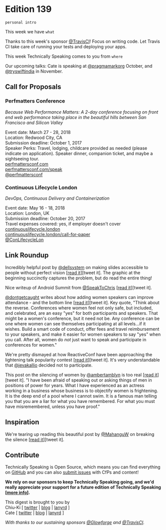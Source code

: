 # Edition 139

`personal intro`

This week we have `what`

Thanks to this week's sponsor [@TravisCI](http://twitter.com/travisci)! Focus on writing code. Let Travis CI take care of running your tests and deploying your apps.

This week Technically Speaking comes to you from `where`

Our upcoming talks: Cate is speaking at [@pragmamarkorg](http://twitter.com/pragmamarkorg) October, and [@tryswiftindia](http://twitter.com/tryswiftindia) in November.


## Call for Proposals

### Perfmatters Conference
*Because Web Performance Matters: A 2-day conference focusing on front end web performance taking place in the beautiful hills between San Francisco and Silicon Valley*

Event date:  March 27 - 28, 2018  
Location: Redwood City, CA  
Submission deadline: October 1, 2017  
Speaker Perks:  Travel, lodging, childcare provided as needed (please indicate on application). Speaker dinner, companion ticket, and maybe a sightseeing tour.  
[perfmattersconf.com](http://perfmattersconf.com)  
[perfmattersconf.com/speak](https://www.perfmattersconf.com/speak/)  
[@perfmattersconf](https://twitter.com/perfmattersconf)


### Continuous Lifecycle London
*DevOps, Continuous Delivery and Containerization* 
 
Event date: May 16 - 18, 2018  
Location: London, UK  
Submission deadline: October 20, 2017  
Travel expenses covered: yes, if employer doesn't cover  
[continuouslifecycle.london](https://continuouslifecycle.london/)  
[continuouslifecycle.london/call-for-paper](https://continuouslifecycle.london/call-for-papers/)  
[@ConLifecycleLon](https://twitter.com/ConLifecycleLon)



## Link Roundup

Incredibly helpful post by [@dellsystem](https://twitter.com/dellsystem) on making slides accessible to people without perfect vision [[read it](https://medium.com/@dellsystem/i-cant-read-your-slides-737acde6e9dc)][tweet it]. The graphic at the beginning succinctly captures the problem, but do read the entire thing!

Nice writeup of Android Summit from [@SpeakToChris](http://twitter.com/SpeakToChris) [[read it](https://www.nexmo.com/blog/2017/09/05/nexmo-at-android-summit-dr/)][tweet it].

[@dontgetcaught](http://twitter.com/dontgetcaught) writes about how adding women speakers can improve attendance - and the bottom line [[read it](http://eloquentwoman.blogspot.com.co/2017/09/want-to-boost-conference-attendance-add.html)][tweet it]. Key quote, "Think about the reverse. Conferences where women feel not only safe, but included, and celebrated, are an easy "yes" for both participants and speakers. That might be a women's conference, but it need not be. Any conference can be one where women can see themselves participating at all levels...if it wishes. Build a smart code of conduct, offer fees and travel reimbursement to your speakers, and make it easier for women speakers to say "yes" when you call. After all, women do *not* just want to speak and participate in conferences for women."

We're pretty dismayed at how ReactiveConf have been approaching the lightening talk popularity contest [[read it](https://medium.com/@jevakallio/why-i-will-not-be-speaking-at-reactiveconf-6e106b3816a5)][tweet it]. It's very understandable that [@jevakallio](http://twitter.com/jevakallio) decided not to participate.

This post on the silencing of women by [@ambertamblyn](http://twitter.com/ambertamblyn ) is too real [[read it](https://www.nytimes.com/2017/09/16/opinion/sunday/amber-tamblyn-james-woods.html?smid=tw-nytopinion&smtyp=cur)][tweet it]. "I have been afraid of speaking out or asking things of men in positions of power for years. What I have experienced as an actress working in a business whose business is to objectify women is frightening. It is the deep end of a pool where I cannot swim. It is a famous man telling you that you are a liar for what you have remembered. For what you must have misremembered, unless you have proof."

## Inspiration

We're tearing up reading this beautiful post by [@MahanguW](http://twitter.com/MahanguW) on breaking the silence [[read it](https://heropress.com/essays/breaking-the-silence/)][tweet it].  

## Contribute

Technically Speaking is Open Source, which means you can find everything on [GitHub](https://github.com/catehstn/technically-speaking/) and you can also [submit issues](https://github.com/catehstn/technically-speaking/issues/new) with CfPs and content!

**We rely on our sponsors to keep Technically Speaking going, and we'd really appreciate your support for a future edition of Technically Speaking [[more info](http://www.techspeak.email/sponsorship/)].**  


This digest is brought to you by  
Chiu-Ki [ [twitter](https://twitter.com/chiuki) | [blog](http://blog.sqisland.com/) | [lanyrd](http://lanyrd.com/profile/chiuki/) ]  
Cate [ [twitter](https://twitter.com/catehstn) | [blog](http://www.cate.blog/) | [lanyrd](http://lanyrd.com/profile/catehstn/) ]

*With thanks to our sustaining sponsors [@Glowforge](http://twitter.com/glowforge) and [@TravisCI](http://twitter.com/travisci).*